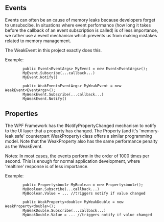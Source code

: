 Events
----------------------------------------------------------------------------------------------------------------------
Events can often be an cause of memory leaks because developers forget to unsubscibe.
In situations where event performance (how long it takes before the callback of an event subscription is called) is of
less importance, we rather use a event mechanism which prevents us from making mistakes related to memory management.

The WeakEvent in this project exactly does this. 

Example:

            public Event<EventArgs> MyEvent = new Event<EventArgs>();
            MyEvent.Subscribe(...callback...)
            MyEvent.Notify()
            
            public WeakEvent<EventArgs> MyWeakEvent = new WeakEvent<EventArgs>();  
            MyWeakEvent.Subscribe(...callback...)
            MyWeakEvent.Notify()
            
Properties
----------------------------------------------------------------------------------------------------------------------
The WPF Framework has the INotifyPropertyChanged mechanism to notify to the UI layer that a property has changed.
The Property (and it's 'memory-leak safe' counterpart WeakProperty) class offers a similar programming model. 
Note that the WeakProperty also has the same performance penalty as the WeakEvent. 

Notes:
In most cases, the events perform in the order of 1000 times per second. This is enough for normal application development, where 
'realtime' response is of less importance. 

Example:

            public Property<bool> MyBoolean = new Property<bool>();
            MyBoolean.Subscribe(...callback...)
            MyBoolean.Value = ... //triggers notify if value changed
            
            public WeakProperty<double> MyWeakDouble = new WeakProperty<double>();  
            MyWeakDouble.Subscribe(...callback...)
            MyWeakDouble.Value = ... //triggers notify if value changed
